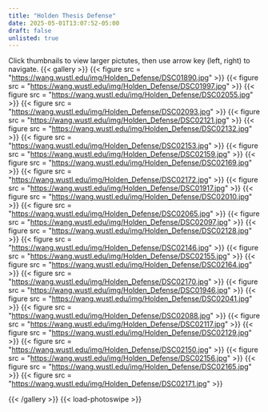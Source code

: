 ```yaml
---
title: "Holden Thesis Defense"
date: 2025-05-01T13:07:52-05:00
draft: false
unlisted: true
---
```

Click thumbnails to view larger pictutes, then use arrow key (left, right) to navigate.
{{< gallery >}}
{{< figure src = "https://wang.wustl.edu/img/Holden_Defense/DSC01890.jpg" >}}
{{< figure src = "https://wang.wustl.edu/img/Holden_Defense/DSC01997.jpg" >}}
{{< figure src = "https://wang.wustl.edu/img/Holden_Defense/DSC02055.jpg" >}}
{{< figure src = "https://wang.wustl.edu/img/Holden_Defense/DSC02093.jpg" >}}
{{< figure src = "https://wang.wustl.edu/img/Holden_Defense/DSC02121.jpg" >}}
{{< figure src = "https://wang.wustl.edu/img/Holden_Defense/DSC02132.jpg" >}}
{{< figure src = "https://wang.wustl.edu/img/Holden_Defense/DSC02153.jpg" >}}
{{< figure src = "https://wang.wustl.edu/img/Holden_Defense/DSC02159.jpg" >}}
{{< figure src = "https://wang.wustl.edu/img/Holden_Defense/DSC02169.jpg" >}}
{{< figure src = "https://wang.wustl.edu/img/Holden_Defense/DSC02172.jpg" >}}
{{< figure src = "https://wang.wustl.edu/img/Holden_Defense/DSC01917.jpg" >}}
{{< figure src = "https://wang.wustl.edu/img/Holden_Defense/DSC02010.jpg" >}}
{{< figure src = "https://wang.wustl.edu/img/Holden_Defense/DSC02065.jpg" >}}
{{< figure src = "https://wang.wustl.edu/img/Holden_Defense/DSC02097.jpg" >}}
{{< figure src = "https://wang.wustl.edu/img/Holden_Defense/DSC02128.jpg" >}}
{{< figure src = "https://wang.wustl.edu/img/Holden_Defense/DSC02146.jpg" >}}
{{< figure src = "https://wang.wustl.edu/img/Holden_Defense/DSC02155.jpg" >}}
{{< figure src = "https://wang.wustl.edu/img/Holden_Defense/DSC02164.jpg" >}}
{{< figure src = "https://wang.wustl.edu/img/Holden_Defense/DSC02170.jpg" >}}
{{< figure src = "https://wang.wustl.edu/img/Holden_Defense/DSC01946.jpg" >}}
{{< figure src = "https://wang.wustl.edu/img/Holden_Defense/DSC02041.jpg" >}}
{{< figure src = "https://wang.wustl.edu/img/Holden_Defense/DSC02088.jpg" >}}
{{< figure src = "https://wang.wustl.edu/img/Holden_Defense/DSC02117.jpg" >}}
{{< figure src = "https://wang.wustl.edu/img/Holden_Defense/DSC02129.jpg" >}}
{{< figure src = "https://wang.wustl.edu/img/Holden_Defense/DSC02150.jpg" >}}
{{< figure src = "https://wang.wustl.edu/img/Holden_Defense/DSC02156.jpg" >}}
{{< figure src = "https://wang.wustl.edu/img/Holden_Defense/DSC02165.jpg" >}}
{{< figure src = "https://wang.wustl.edu/img/Holden_Defense/DSC02171.jpg" >}}

{{< /gallery >}}
{{< load-photoswipe >}}